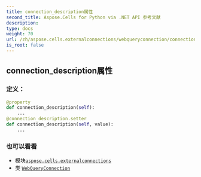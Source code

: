 ```yaml
---
title: connection_description属性
second_title: Aspose.Cells for Python via .NET API 参考文献
description:
type: docs
weight: 70
url: /zh/aspose.cells.externalconnections/webqueryconnection/connection_description/
is_root: false
---
```

## connection_description属性
### 定义：
```python
@property
def connection_description(self):
    ...
@connection_description.setter
def connection_description(self, value):
    ...
```

### 也可以看看
* 模块[`aspose.cells.externalconnections`](../../)
* 类 [`WebQueryConnection`](/cells/python-net/zh/aspose.cells.externalconnections/webqueryconnection)
